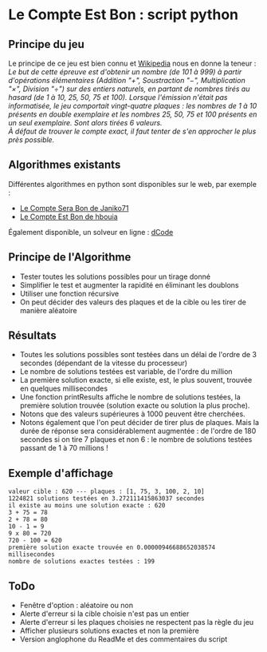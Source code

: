 # Le Compte Est Bon : script python
## Principe du jeu
Le principe de ce jeu est bien connu et [Wikipedia](https://fr.wikipedia.org/wiki/Des_chiffres_et_des_lettres#Le_Compte_est_Bon) nous en donne la teneur :  
*Le but de cette épreuve est d'obtenir un nombre (de 101 à 999) à partir d'opérations élémentaires (Addition "+", Soustraction "−", Multiplication "×", Division "÷") sur des entiers naturels, en partant de nombres tirés au hasard (de 1 à 10, 25, 50, 75 et 100). Lorsque l'émission n'était pas informatisée, le jeu comportait vingt-quatre plaques : les nombres de 1 à 10 présents en double exemplaire et les nombres 25, 50, 75 et 100 présents en un seul exemplaire. Sont alors tirées 6 valeurs.  
À défaut de trouver le compte exact, il faut tenter de s'en approcher le plus près possible.*
## Algorithmes existants
Différentes algorithmes en python sont disponibles sur le web, par exemple :  
- [Le Compte Sera Bon de Janiko71](https://github.com/janiko71/le-compte-sera-bon)
- [Le Compte Est Bon de hbouia](https://codes-sources.commentcamarche.net/source/103323-le-compte-est-bon)  

Également disponible, un solveur en ligne : [dCode](https://www.dcode.fr/compte-est-bon)
## Principe de l'Algorithme
- Tester toutes les solutions possibles pour un tirage donné
- Simplifier le test et augmenter la rapidité en éliminant les doublons
- Utiliser une fonction récursive
- On peut décider des valeurs des plaques et de la cible ou les tirer de manière aléatoire
## Résultats
- Toutes les solutions possibles sont testées dans un délai de l'ordre de 3 secondes (dépendant de la vitesse du processeur)
- Le nombre de solutions testées est variable, de l'ordre du million
- La première solution exacte, si elle existe, est, le plus souvent, trouvée en quelques millisecondes
- Une fonction printResults affiche le nombre de solutions testées, la première solution trouvée (solution exacte ou solution la plus proche).
- Notons que des valeurs supérieures à 1000 peuvent être cherchées.
- Notons également que l'on peut décider de tirer plus de plaques. Mais la durée de réponse sera considérablement augmentée : de l'ordre de 180 secondes si on tire 7 plaques et non 6 : le nombre de solutions testées passant de 1 à 70 millions !
## Exemple d'affichage
    valeur cible : 620 --- plaques : [1, 75, 3, 100, 2, 10]
    1224821 solutions testées en 3.272111415863037 secondes
    il existe au moins une solution exacte : 620
    3 + 75 = 78
    2 + 78 = 80
    10 - 1 = 9
    9 x 80 = 720
    720 - 100 = 620
    première solution exacte trouvée en 0.00000946688652038574 millisecondes
    nombre de solutions exactes testées : 199
## ToDo
- Fenêtre d'option : aléatoire ou non
- Alerte d'erreur si la cible choisie n'est pas un entier
- Alerte d'erreur si les plaques choisies ne respectent pas la règle du jeu
- Afficher plusieurs solutions exactes et non la première
- Version anglophone du ReadMe et des commentaires du script
